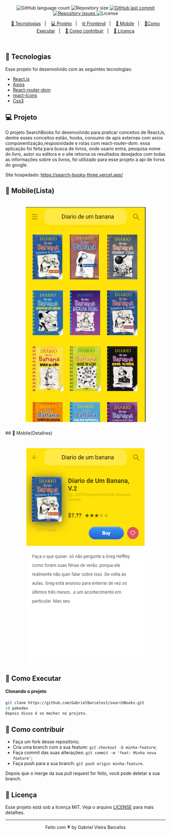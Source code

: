 
<p align="center">
  <img alt="GitHub language count" src="https://img.shields.io/github/languages/count/GabrielBarcelos1/searchBooks">

  <img alt="Repository size" src="https://img.shields.io/github/repo-size/GabrielBarcelos1/searchBooks">
  
  <a href="https://github.com/GabrielBarcelos1/Jogo-matem-tico-educacional/commits/master">
    <img alt="GitHub last commit" src="https://img.shields.io/github/last-commit/GabrielBarcelos1/searchBooks">
  </a>

  <a href="https://github.com/GabrielBarcelos1/Jogo-matem-tico-educacional/issues">
    <img alt="Repository issues" src="https://img.shields.io/github/issues/GabrielBarcelos1/searchBooks">
  </a>

  <img alt="License" src="https://img.shields.io/badge/license-MIT-brightgreen">
</p>

<p align="center">
  <a href="#-tecnologias">🚀 Tecnologias</a>&nbsp;&nbsp;&nbsp;|&nbsp;&nbsp;&nbsp;
  <a href="#-projeto">💻 Projeto</a>&nbsp;&nbsp;&nbsp;|&nbsp;&nbsp;&nbsp;
  <a href="#-frontend">🌐 Frontend</a>&nbsp;&nbsp;&nbsp;|&nbsp;&nbsp;&nbsp;
  <a href="#-mobile(Responsividade)">📱 Mobile</a>&nbsp;&nbsp;&nbsp;|&nbsp;&nbsp;&nbsp;
  <a href="#-como-executar">🔖Como Executar</a>&nbsp;&nbsp;&nbsp;|&nbsp;&nbsp;&nbsp;
  <a href="#-como-contribuir">🤔 Como contribuir</a>&nbsp;&nbsp;&nbsp;|&nbsp;&nbsp;&nbsp;
  <a href="#-licença">🧾 Licença</a>
</p>

<br>

## 🚀 Tecnologias

Esse projeto foi desenvolvido com as seguintes tecnologias:

- [React.js]()
- [Axios]()
- [React-router-dom]()
- [react-Icons]()
- [Css3]()

## 💻 Projeto
O projeto SearchBooks foi desenvolvido para praticar conceitos de ReactJs, dentre esses conceitos estão, hooks, consumo de apis externas com axios componentização,resposividade e rotas com react-router-dom. essa aplicação foi feita para busca de livros, onde usario entra, pesquisa nome do livro, autor ou editora e o site retorna os resultados desejados com todas as informações sobre os livros, foi utilizado para esse projeto a api de livros do google.

Site hospedado: https://search-books-three.vercel.app/


## 📱 Mobile(Lista)
<h1 align="center">
    <img  src="https://github.com/GabrielBarcelos1/searchBooks/blob/master/readmeprintList.png" />
</h1>
## 📱 Mobile(Detalhes)
<h1 align="center">
    <img  src="https://github.com/GabrielBarcelos1/searchBooks/blob/master/readmeprintDetails.png" />
</h1>

    
## 🔖 Como Executar

#### Clonando o projeto
```sh
git clone https://github.com/GabrielBarcelos1/searchBooks.git
cd pokedex
Depois disso é so mecher no projeto.
```


## 🤔 Como contribuir

- Faça um fork desse repositório;
- Cria uma branch com a sua feature: `git checkout -b minha-feature`;
- Faça commit das suas alterações: `git commit -m 'feat: Minha nova feature'`;
- Faça push para a sua branch: `git push origin minha-feature`.

Depois que o merge da sua pull request for feito, você pode deletar a sua branch.


## 🧾 Licença

Esse projeto está sob a licença MIT. Veja o arquivo [LICENSE](LICENSE.md) para mais detalhes.

---

<p align="center">Feito com 💗 by Gabriel Vieira Barcelos</p>










